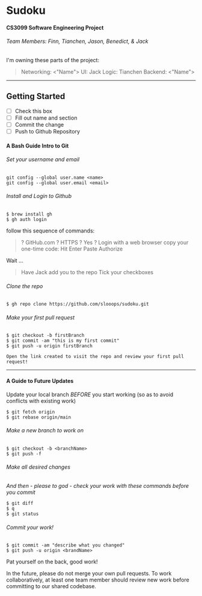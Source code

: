 # Sudoku
#### CS3099 Software Engineering Project
###### Team Members: Finn, Tianchen, Jason, Benedict, & Jack

I'm owning these parts of the project:

>Networking: <"Name">
>UI: Jack
>Logic: Tianchen
>Backend: <"Name">

---
## Getting Started

- [ ] Check this box
- [ ] Fill out name and section
- [ ] Commit the change
- [ ] Push to Github Repository

#### A Bash Guide Intro to Git
###### Set your username and email


```
git config --global user.name <name>
git config --global user.email <email>
```

###### Install and Login to Github

```
$ brew install gh
$ gh auth login
```

follow this sequence of commands:
>   ? GitHub.com
    ? HTTPS
    ? Yes
    ? Login with a web browser
    copy your one-time code:
    Hit Enter
    Paste
    Authorize

Wait ...

>Have Jack add you to the repo
>Tick your checkboxes

###### Clone the repo
```
$ gh repo clone https://github.com/slooops/sudoku.git
```

###### Make your first pull request
```
$ git checkout -b firstBranch
$ git commit -am "this is my first commit"
$ git push -u origin firstBranch

Open the link created to visit the repo and review your first pull request!
```
---
#### A Guide to Future Updates
Update your local branch *BEFORE* you start working (so as to avoid conflicts with existing work)
```
$ git fetch origin
$ git rebase origin/main
```
###### Make a new branch to work on

```
$ git checkout -b <branchName>
$ git push -f
```
###### Make all desired changes
*And then - please to god - check your work with these commands before you commit*
```
$ git diff
$ q
$ git status
```

###### Commit your work!
```
$ git commit -am "describe what you changed"
$ git push -u origin <brandName>
```

Pat yourself on the back, good work!

In the future, please do not merge your own pull requests. To work collaboratively, at least one team member should review new work before committing to our shared codebase.